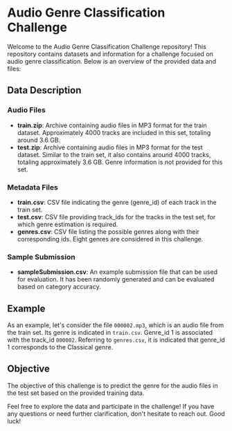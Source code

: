 # Audio Genre Classification Challenge

Welcome to the Audio Genre Classification Challenge repository! This repository contains datasets and information for a challenge focused on audio genre classification. Below is an overview of the provided data and files:

## Data Description

### Audio Files
- **train.zip**: Archive containing audio files in MP3 format for the train dataset. Approximately 4000 tracks are included in this set, totaling around 3.6 GB.
- **test.zip**: Archive containing audio files in MP3 format for the test dataset. Similar to the train set, it also contains around 4000 tracks, totaling approximately 3.6 GB. Genre information is not provided for this set.

### Metadata Files
- **train.csv**: CSV file indicating the genre (genre_id) of each track in the train set.
- **test.csv**: CSV file providing track_ids for the tracks in the test set, for which genre estimation is required.
- **genres.csv**: CSV file listing the possible genres along with their corresponding ids. Eight genres are considered in this challenge.

### Sample Submission
- **sampleSubmission.csv**: An example submission file that can be used for evaluation. It has been randomly generated and can be evaluated based on category accuracy.

## Example
As an example, let's consider the file `000002.mp3`, which is an audio file from the train set. Its genre is indicated in `train.csv`. Genre_id 1 is associated with the track_id `000002`. Referring to `genres.csv`, it is indicated that genre_id 1 corresponds to the Classical genre.

## Objective
The objective of this challenge is to predict the genre for the audio files in the test set based on the provided training data.

Feel free to explore the data and participate in the challenge! If you have any questions or need further clarification, don't hesitate to reach out. Good luck!
